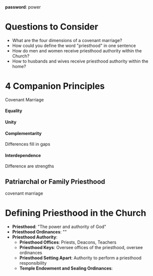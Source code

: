 **password**: power


# Questions to Consider
- What are the four dimensions of a covenant marriage?
- How could you define the word "priesthood" in one sentence
- How do men and women receive priesthood authority within the Church?
- How to husbands and wives receive priesthood authority within the home?

# 4 Companion Principles
Covenant Marriage
#### Equality
#### Unity
#### Complementarity
Differences fill in gaps
#### Interdependence
Difference are strengths


## Patriarchal or Family Priesthood
covenant marriage

# Defining Priesthood in the Church
- **Priesthood**: "The power and authority of God"
- **Priesthood Ordinances**: ""
- **Priesthood Authority**: 
	- **Priesthood Offices**: Priests, Deacons, Teachers
	- **Priesthood Keys**: Oversee offices of the priesthood, oversee ordinances
	- **Priesthood Setting Apart**: Authority to perform a priesthood responsibility
	- **Temple Endowment and Sealing Ordinances**: 